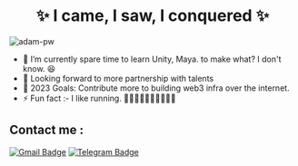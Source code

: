 <!--suppress HtmlDeprecatedAttribute -->

<h1 align="center">✨ I came, I saw, I conquered ✨</h1>

<p align="left"><img src="https://komarev.com/ghpvc/?username=millicare&label=Profile%20views&color=0e75b6&style=flat"
    alt="adam-pw" /></p>
  
- 🌱 I’m currently spare time to learn Unity, Maya. to make what? I don't know. 😆
- 🤝 Looking forward to more partnership with talents
- 🥅 2023 Goals: Contribute more to building web3 infra over the internet.
- ⚡ Fun fact :- I like running. 🏃‍♂🚶‍♂️🏃‍♂️🚶‍♂️🏃‍♂️

## Contact me : 
[![Gmail Badge](https://img.shields.io/badge/-defibizzylos@gmail.com-blue?style=flat-roundedrectangle&logo=Gmail&logoColor=white&link=mailto:defibizzylos@gmail.com)](defibizzylos@gmail.com)
[![Telegram Badge](https://img.shields.io/badge/-lac0sby-blue?style=flat-roundedrectangle&logo=telegram&logoColor=white&link=https://t.me/lac0sby)](https://t.me/lac0sby)
